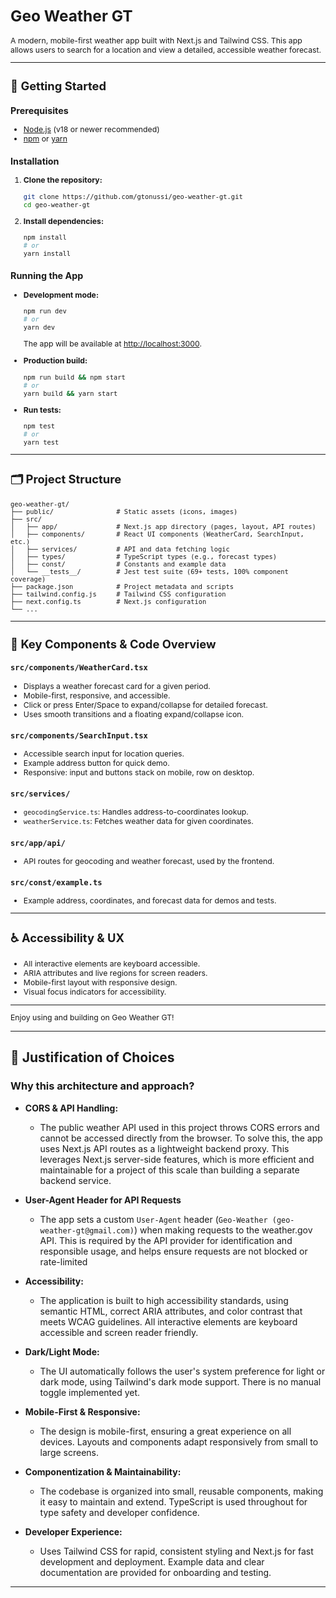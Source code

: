 <div style="font-size: 0.875em">

# Geo Weather GT

A modern, mobile-first weather app built with Next.js and Tailwind CSS. This app allows users to search for a location and view a detailed, accessible weather forecast.

---

## 🚀 Getting Started

### Prerequisites

- [Node.js](https://nodejs.org/) (v18 or newer recommended)
- [npm](https://www.npmjs.com/) or [yarn](https://yarnpkg.com/)

### Installation

1. **Clone the repository:**
   ```sh
   git clone https://github.com/gtonussi/geo-weather-gt.git
   cd geo-weather-gt
   ```
2. **Install dependencies:**
   ```sh
   npm install
   # or
   yarn install
   ```

### Running the App

- **Development mode:**

  ```sh
  npm run dev
  # or
  yarn dev
  ```

  The app will be available at [http://localhost:3000](http://localhost:3000).

- **Production build:**

  ```sh
  npm run build && npm start
  # or
  yarn build && yarn start
  ```

- **Run tests:**
  ```sh
  npm test
  # or
  yarn test
  ```

---

## 🗂️ Project Structure

```
geo-weather-gt/
├── public/                # Static assets (icons, images)
├── src/
│   ├── app/               # Next.js app directory (pages, layout, API routes)
│   ├── components/        # React UI components (WeatherCard, SearchInput, etc.)
│   ├── services/          # API and data fetching logic
│   ├── types/             # TypeScript types (e.g., forecast types)
│   ├── const/             # Constants and example data
│   └── __tests__/         # Jest test suite (69+ tests, 100% component coverage)
├── package.json           # Project metadata and scripts
├── tailwind.config.js     # Tailwind CSS configuration
├── next.config.ts         # Next.js configuration
└── ...
```

---

## 🧩 Key Components & Code Overview

### `src/components/WeatherCard.tsx`

- Displays a weather forecast card for a given period.
- Mobile-first, responsive, and accessible.
- Click or press Enter/Space to expand/collapse for detailed forecast.
- Uses smooth transitions and a floating expand/collapse icon.

### `src/components/SearchInput.tsx`

- Accessible search input for location queries.
- Example address button for quick demo.
- Responsive: input and buttons stack on mobile, row on desktop.

### `src/services/`

- `geocodingService.ts`: Handles address-to-coordinates lookup.
- `weatherService.ts`: Fetches weather data for given coordinates.

### `src/app/api/`

- API routes for geocoding and weather forecast, used by the frontend.

### `src/const/example.ts`

- Example address, coordinates, and forecast data for demos and tests.

---

## ♿ Accessibility & UX

- All interactive elements are keyboard accessible.
- ARIA attributes and live regions for screen readers.
- Mobile-first layout with responsive design.
- Visual focus indicators for accessibility.

---

Enjoy using and building on Geo Weather GT!

</div>

---

## 📝 Justification of Choices

### Why this architecture and approach?

- **CORS & API Handling:**
  - The public weather API used in this project throws CORS errors and cannot be accessed directly from the browser. To solve this, the app uses Next.js API routes as a lightweight backend proxy. This leverages Next.js server-side features, which is more efficient and maintainable for a project of this scale than building a separate backend service.

- **User-Agent Header for API Requests**
  - The app sets a custom `User-Agent` header (`Geo-Weather (geo-weather-gt@gmail.com)`) when making requests to the weather.gov API. This is required by the API provider for identification and responsible usage, and helps ensure requests are not blocked or rate-limited

- **Accessibility:**
  - The application is built to high accessibility standards, using semantic HTML, correct ARIA attributes, and color contrast that meets WCAG guidelines. All interactive elements are keyboard accessible and screen reader friendly.

- **Dark/Light Mode:**
  - The UI automatically follows the user's system preference for light or dark mode, using Tailwind's dark mode support. There is no manual toggle implemented yet.

- **Mobile-First & Responsive:**
  - The design is mobile-first, ensuring a great experience on all devices. Layouts and components adapt responsively from small to large screens.

- **Componentization & Maintainability:**
  - The codebase is organized into small, reusable components, making it easy to maintain and extend. TypeScript is used throughout for type safety and developer confidence.

- **Developer Experience:**
  - Uses Tailwind CSS for rapid, consistent styling and Next.js for fast development and deployment. Example data and clear documentation are provided for onboarding and testing.

---

</div>
